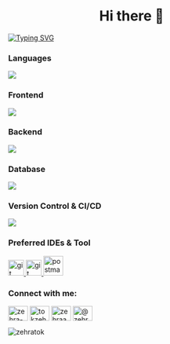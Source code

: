 <h1 align="center">Hi there 👋</h1>
  
<a href="https://git.io/typing-svg"><img src="https://readme-typing-svg.herokuapp.com?font=ubuntu&duration=4000&pause=1000&color=A77BF7&center=true&width=435&lines=Now%3A+Student+of+computer+engineering;Coming+soon%3A+Front-end+developer" alt="Typing SVG" /></a>


<h3 align="left">Languages</h3>
<a href="https://skillicons.dev">
    <img src="https://skillicons.dev/icons?i=js,ts,cs" />
  </a>
  
<h3 align="left">Frontend</h3>
  <a href="https://skillicons.dev">
    <img src="https://skillicons.dev/icons?i=react,redux,styledcomponents,bootstrap,sass,css,html" />
  </a>
  
  
<h3 align="left">Backend</h3>
  <a href="https://skillicons.dev">
    <img src="https://skillicons.dev/icons?i=nodejs,dotnet" />
  </a>
  
<h3 align="left">Database</h3>
   <a href="https://skillicons.dev">
    <img src="https://skillicons.dev/icons?i=mysql" />
  </a>
  
  <h3 align="left">Version Control & CI/CD</h3>
   <a href="https://skillicons.dev">
    <img src="https://skillicons.dev/icons?i=github,git,bash" />
  </a>
  
  <h3 align="left">Preferred IDEs & Tool</h3>
   <a href="https://code.visualstudio.com/" target="_blank" rel="noreferrer"> <img src="https://www.vectorlogo.zone/logos/visualstudio_code/visualstudio_code-icon.svg" alt="git" width="32" height="32"/> </a>
   <a href="https://visualstudio.microsoft.com/tr/" target="_blank" rel="noreferrer"> <img src="https://camo.githubusercontent.com/1e083c4cc12e36e4ecdf650d3961aa263772ecb07712e2a033869de92e9fa8f3/68747470733a2f2f7374617469632e77696b69612e6e6f636f6f6b69652e6e65742f6c6f676f70656469612f696d616765732f652f65342f56697375616c5f53747564696f5f323031335f4c6f676f2e7376672f7265766973696f6e2f6c61746573742f7363616c652d746f2d77696474682d646f776e2f3235303f63623d3230313931323231313232363235" alt="git" width="32" height="32"/> </a>
    <a href="https://postman.com" target="_blank" rel="noreferrer"> 
      <img src="https://www.vectorlogo.zone/logos/getpostman/getpostman-icon.svg" alt="postman" width="40" height="40"/> 
   </a>

<h3 align="left">Connect with me:</h3>
  <p align="left">
   <a href="https://linkedin.com/in/zehra-tok-8942651b7" target="blank"><img align="center" src="https://raw.githubusercontent.com/rahuldkjain/github-profile-readme-generator/master/src/images/icons/Social/linked-in-alt.svg" alt="zehra-tok-8942651b7" height="30" width="40" /></a>
    <a href="https://twitter.com/tokzehhra" target="blank"><img align="center" src="https://raw.githubusercontent.com/rahuldkjain/github-profile-readme-generator/master/src/images/icons/Social/twitter.svg" alt="tokzehhra" height="30" width="40" /></a>
<a href="https://instagram.com/zehraa_tok" target="blank"><img align="center" src="https://raw.githubusercontent.com/rahuldkjain/github-profile-readme-generator/master/src/images/icons/Social/instagram.svg" alt="zehraa_tok" height="30" width="40" /></a>
<a href="https://medium.com/@zehratok" target="blank"><img align="center" src="https://raw.githubusercontent.com/rahuldkjain/github-profile-readme-generator/master/src/images/icons/Social/medium.svg" alt="@zehratok" height="30" width="40" /></a>
  </p>
  <p>
    <img align="left" src="https://github-readme-stats.vercel.app/api/top-langs?username=zehratok&show_icons=true&locale=en&layout=compact" alt="zehratok" />
  </p>
  
 

